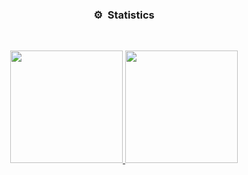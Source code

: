 
### <p align="center">⚙️ &nbsp;Statistics</p>
<br>
<p align="center">
<a href="https://github.com/Artik77z">
  <img height="180em" src="https://github-readme-stats-eight-theta.vercel.app/api?username=Artik77z&show_icons=true&theme=react&include_all_commits=true&locale=fr"/>
  <img height="180em" src="https://github-readme-stats-eight-theta.vercel.app/api/top-langs/?username=Artik77z&layout=compact&langs_count=8&theme=react&locale=fr"/>



